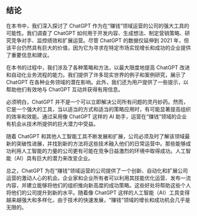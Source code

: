 ## 结论

在本书中，我们深入探讨了 ChatGPT 作为在“赚钱”领域运营的公司的强大工具的可能性。我们调查了 ChatGPT 如何用于开发内容、生成想法、制定营销策略、研究竞争对手、监控绩效和扩展运营。尽管 ChatGPT 的数据仅延伸到 2021 年，但该平台仍然具有巨大的价值，因为它为寻求在特定市场实现增长和成功的企业提供了重要信息和建议。

在本书的过程中，我们涉及了各种策略和方法，以最大限度地提高 ChatGPT 改进和自动化业务流程的能力。我们提供了许多现实世界的例子和案例研究，展示了 ChatGPT 在各种业务领域的潜在影响。此外，我们还为用户提供了一些提示，以帮助他们有效地与 ChatGPT 互动并获得有用信息。

必须明白，ChatGPT 并不是一个可以立即解决公司所有问题的灵丹妙药。然而，它是一个强大的工具，当以适当的方式和适当的策略应用时，有可能显著提高组织的效率和效能。通过采用像 ChatGPT 这样的 AI 助手，运营在“赚钱”领域的企业有机会从技术所提供的巨大潜力中受益。

随着 ChatGPT 和其他人工智能工具不断发展和扩展，公司必须及时了解该领域最新的突破性进展，并找到新的方法将这些技术融入他们的日常运营中。那些能够成功利用人工智能的力量的公司更有可能在竞争日益激烈的环境中取得成功。人工智能（AI）具有巨大的潜力来改变企业。

总之，ChatGPT 为在“赚钱”领域运营的公司提供了一个创新、自动化和扩展公司运营的激动人心的机会。企业家和企业所有者可以利用其技能优化运营、发布一流内容，并建立能够将他们的组织推向新高度的成功策略。这些好处将帮助这些个人将他们的公司提升到新的水平。随着像 ChatGPT 这样的人工智能（AI）工具变得越来越强大和多样化，由于技术的快速发展，“赚钱”领域的增长和成功机会几乎是无限的。
